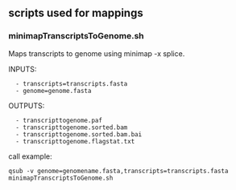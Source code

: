 ## scripts used for mappings  

### minimapTranscriptsToGenome.sh   

Maps transcripts to genome using minimap -x splice.  

INPUTS: 
```
  - transcripts=transcripts.fasta  
  - genome=genome.fasta  
```
OUTPUTS:  
```
  - transcripttogenome.paf  
  - transcripttogenome.sorted.bam  
  - transcripttogenome.sorted.bam.bai  
  - transcripttogenome.flagstat.txt  
```

call example: 
```
qsub -v genome=genomename.fasta,transcripts=transcripts.fasta minimapTranscriptsToGenome.sh
```
